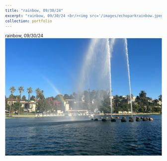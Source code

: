```yaml
---
title: "rainbow, 09/30/24"
excerpt: "rainbow, 09/30/24 <br/><img src='/images/echoparkrainbow.jpeg'>"
collection: portfolio
---
```


rainbow, 09/30/24 <br/><img src='/images/echoparkrainbow.jpeg'>
